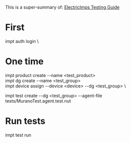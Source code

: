 This is a super-summary of: [ElectricImps Testing Guide](https://github.com/electricimp/imp-central-impt/blob/master/TestingGuide.md)

# First
impt auth login \

# One time
impt product create --name \<test_product\> \
impt dg create --name \<test_group\> \
impt device assign --device \<device\> --dg \<test_group\> \

impt test create --dg \<test_group\> --agent-file tests/MuranoTest.agent.test.nut 

# Run tests
impt test run



